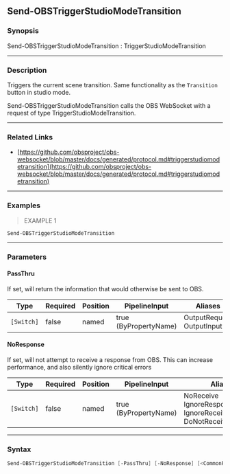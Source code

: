 Send-OBSTriggerStudioModeTransition
-----------------------------------

### Synopsis
Send-OBSTriggerStudioModeTransition : TriggerStudioModeTransition

---

### Description

Triggers the current scene transition. Same functionality as the `Transition` button in studio mode.

Send-OBSTriggerStudioModeTransition calls the OBS WebSocket with a request of type TriggerStudioModeTransition.

---

### Related Links
* [https://github.com/obsproject/obs-websocket/blob/master/docs/generated/protocol.md#triggerstudiomodetransition](https://github.com/obsproject/obs-websocket/blob/master/docs/generated/protocol.md#triggerstudiomodetransition)

---

### Examples
> EXAMPLE 1

```PowerShell
Send-OBSTriggerStudioModeTransition
```

---

### Parameters
#### **PassThru**
If set, will return the information that would otherwise be sent to OBS.

|Type      |Required|Position|PipelineInput        |Aliases                      |
|----------|--------|--------|---------------------|-----------------------------|
|`[Switch]`|false   |named   |true (ByPropertyName)|OutputRequest<br/>OutputInput|

#### **NoResponse**
If set, will not attempt to receive a response from OBS.
This can increase performance, and also silently ignore critical errors

|Type      |Required|Position|PipelineInput        |Aliases                                                                |
|----------|--------|--------|---------------------|-----------------------------------------------------------------------|
|`[Switch]`|false   |named   |true (ByPropertyName)|NoReceive<br/>IgnoreResponse<br/>IgnoreReceive<br/>DoNotReceiveResponse|

---

### Syntax
```PowerShell
Send-OBSTriggerStudioModeTransition [-PassThru] [-NoResponse] [<CommonParameters>]
```
